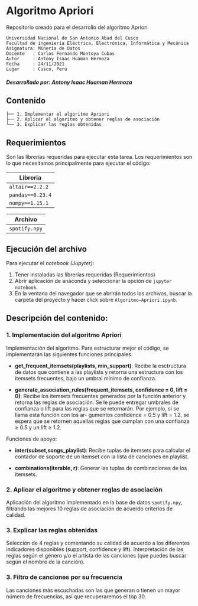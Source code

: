 # Algoritmo Apriori
Repositorio creado para el desarrollo del algoritmo Apriori
```
Universidad Nacional de San Antonio Abad del Cusco
Facultad de ingeniería Eléctrica, Electrónica, Informática y Mecánica
Asignatura: Mineria de Datos
Docente   : Carlos Fernando Montoya Cubas
Autor     : Antony Isaac Huaman Hermoza
Fecha     : 24/11/2021
Lugar     : Cusco, Perú
```
##### Desarrollado por: Antony Isaac Huaman Hermoza

## Contenido

```
├── 1. Implementar el algoritmo Apriori
├── 2. Aplicar el algoritmo y obtener reglas de asociación
└── 3. Explicar las reglas obtenidas
```

## Requerimientos

Son las librerías requeridas para ejecutar esta tarea. Los requerimientos son lo que necesitamos principalmente para ejecutar el código:

| Libreria          | 
| ----------------- |
| `altair==2.2.2`   |
| `pandas==0.23.4`  |
| `numpy==1.15.1`   |

| Archivo           | 
| ----------------- |
| `spotify.npy`     |

## Ejecución del archivo

Para ejecutar el *notebook (Jupyter)*:

1. Tener instaladas las librerías requeridas (Requerimientos)
2. Abrir aplicación de anaconda y seleccionar la opción de `jupyter notebook`.
3. En la ventana del navegador que se abrirán todos los archivos, buscar la carpeta del proyecto y hacer click sobre `Algoritmo–Apriori.ipynb`.

## Descripción del contenido:

### 1. Implementación del algoritmo Apriori

Implementación del algoritmo. 
Para estructurar mejor el código, se implementarán las siguientes funciones principales:

- **get_frequent_itemsets(playlists, min_support)**: Recibe la esctructura de datos que contiene a las playlists y retorna una estructura con los itemsets frecuentes, bajo un umbral mínimo de confianza.
  
- **generate_association_rules(frequent_itemsets, confidence = 0, lift = 0)**: Recibe los itemsets frecuentes generados por la función anterior y retorna las reglas de asociación. Se le puede entregar umbrales de confianza o lift para las reglas que se retornarán. Por ejemplo, si se llama esta función con los ar- gumentos confidence = 0.5 y lift = 1.2, se espera que se retornen aquellas reglas que cumplan con una confianza ≥ 0.5 y un lift ≥ 1.2.

Funciones de apoyo:

- **inter(subset,songs_playlist)**: Recibe tuplas de itemsets para calcular el contador de soporte de un itemset con la lista de canciones en playlist.

- **combinations(iterable, r)**: Generar las tuplas de combinaciones de los itemsets.

### 2. Aplicar el algoritmo y obtener reglas de asociación

Aplicación del algoritmo implementado en la base de datos `spotify.npy`, filtrando las
mejores 10 reglas de asociación de acuerdo criterios de calidad.

### 3. Explicar las reglas obtenidas

Selección de 4 reglas y comentando su calidad de acuerdo a los diferentes indicadores disponibles (support, confidence y lift). Interpretación de las reglas según el género y/o el artista de las canciones (que puedes buscar según el nombre de la canción).

### 3. Filtro de canciones por su frecuencia

Las canciones más escuchadas son las que generan o tienen un mayor número de frecuencias, así que recuperaremos el top 30.
